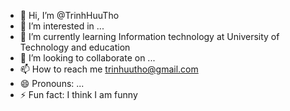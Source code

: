 - 👋 Hi, I’m @TrinhHuuTho
- 👀 I’m interested in ...
- 🌱 I’m currently learning Information technology at University of Technology and education
- 💞️ I’m looking to collaborate on ...
- 📫 How to reach me trinhuutho@gmail.com
- 😄 Pronouns: ...
- ⚡ Fun fact: I think I am funny

<!---
TrinhHuuTho/TrinhHuuTho is a ✨ special ✨ repository because its `README.md` (this file) appears on your GitHub profile.
You can click the Preview link to take a look at your changes.
--->
